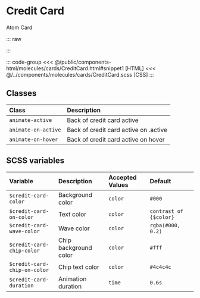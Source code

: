 # Credit Card
<Badge type="tip">Atom</Badge> <Badge type="info">Card</Badge>

::: raw
<div class="dev-section">
    <!--@include: ../../public/components-html/molecules/cards/CreditCard.html -->
</div>
:::

::: code-group
<<< @/public/components-html/molecules/cards/CreditCard.html#snippet1 [HTML]
<<< @/../components/molecules/cards/CreditCard.scss [CSS]
:::

## Classes

| Class                  | Description                           |
|:-----------------------|:--------------------------------------|
| `animate-active`       | Back of credit card active            |
| `animate-on-active`    | Back of credit card active on .active |
| `animate-on-hover`     | Back of credit card active on hover   |

## SCSS variables

| Variable                     | Description           | Accepted Values | Default                  |
|:-----------------------------|:----------------------|:----------------|:-------------------------|
| `$credit-card-color`         | Background color      | `color`         | `#000`                   |
| `$credit-card-on-color`      | Text color            | `color`         | `contrast of {$color}`   |
| `$credit-card-wave-color`    | Wave color            | `color`         | `rgba(#000, 0.2)`        |
| `$credit-card-chip-color`    | Chip background color | `color`         | `#fff`                   |
| `$credit-card-chip-on-color` | Chip text color       | `color`         | `#4c4c4c`                |
| `$credit-card-duration`      | Animation duration    | `time`          | `0.6s`                   |

<style lang="scss">
@use "components/molecules/cards/CreditCard.scss" as * with (
    $credit-card-color: #ffff33,
);

.credit-card{
    width: 100%;
}
</style>